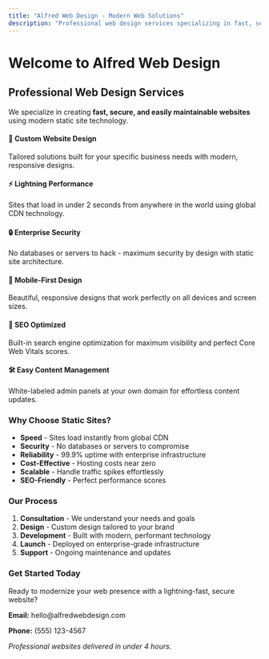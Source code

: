 ```yaml
---
title: "Alfred Web Design - Modern Web Solutions"
description: "Professional web design services specializing in fast, secure, and maintainable websites using cutting-edge static site technology."
---
```


# Welcome to Alfred Web Design

## Professional Web Design Services

We specialize in creating **fast, secure, and easily maintainable websites** using modern static site technology.

<div class="services">

<div class="service-card">
<h4>🚀 Custom Website Design</h4>
<p>Tailored solutions built for your specific business needs with modern, responsive designs.</p>
</div>

<div class="service-card">
<h4>⚡ Lightning Performance</h4>
<p>Sites that load in under 2 seconds from anywhere in the world using global CDN technology.</p>
</div>

<div class="service-card">
<h4>🔒 Enterprise Security</h4>
<p>No databases or servers to hack - maximum security by design with static site architecture.</p>
</div>

<div class="service-card">
<h4>📱 Mobile-First Design</h4>
<p>Beautiful, responsive designs that work perfectly on all devices and screen sizes.</p>
</div>

<div class="service-card">
<h4>🎯 SEO Optimized</h4>
<p>Built-in search engine optimization for maximum visibility and perfect Core Web Vitals scores.</p>
</div>

<div class="service-card">
<h4>🛠️ Easy Content Management</h4>
<p>White-labeled admin panels at your own domain for effortless content updates.</p>
</div>

</div>

### Why Choose Static Sites?

- **Speed** - Sites load instantly from global CDN
- **Security** - No databases or servers to compromise  
- **Reliability** - 99.9% uptime with enterprise infrastructure
- **Cost-Effective** - Hosting costs near zero
- **Scalable** - Handle traffic spikes effortlessly
- **SEO-Friendly** - Perfect performance scores

### Our Process

1. **Consultation** - We understand your needs and goals
2. **Design** - Custom design tailored to your brand
3. **Development** - Built with modern, performant technology
4. **Launch** - Deployed on enterprise-grade infrastructure
5. **Support** - Ongoing maintenance and updates

<div class="contact-info">
<h3>Get Started Today</h3>
<p>Ready to modernize your web presence with a lightning-fast, secure website?</p>
<p><strong>Email:</strong> hello@alfredwebdesign.com</p>
<p><strong>Phone:</strong> (555) 123-4567</p>
<p><em>Professional websites delivered in under 4 hours.</em></p>
</div>
